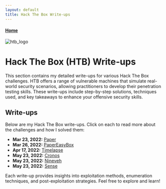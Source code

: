 ```yaml
---
layout: default
title: Hack The Box Write-ups
---
```


<h4 class="mume-header" id="main">
  <a href="https://sonofabot.github.io/">Home</a>&#xA0;&#xA0;&#xA0;
</h4>

![htb_logo](https://github.com/user-attachments/assets/htb-logo.png)

# Hack The Box (HTB) Write-ups

This section contains my detailed write-ups for various Hack The Box challenges. HTB offers a range of vulnerable machines that simulate real-world security scenarios, allowing practitioners to develop their penetration testing skills. These write-ups include step-by-step solutions, techniques used, and key takeaways to enhance your offensive security skills.

## **Write-ups**
Below are my Hack The Box write-ups. Click on each to read more about the challenges and how I solved them:

- **Mar 23, 2022:** [Paper](https://sonofabot.github.io/Posts/HTB/Paper.html)
- **Mar 26, 2022:** [PaperEasyBox](https://sonofabot.github.io/Posts/HTB/PaperEasyBox.html)
- **Apr 17, 2022:** [Timelapse](https://sonofabot.github.io/Posts/HTB/Timelapse.html)
- **May 23, 2022:** [Cronos](https://sonofabot.github.io/Posts/HTB/Cronos.html)
- **May 23, 2022:** [Nineveh](https://sonofabot.github.io/Posts/HTB/Nineveh.html)
- **May 23, 2022:** [Sense](https://sonofabot.github.io/Posts/HTB/Sense.html)

Each write-up provides insights into exploitation methods, enumeration techniques, and post-exploitation strategies. Feel free to explore and learn!

